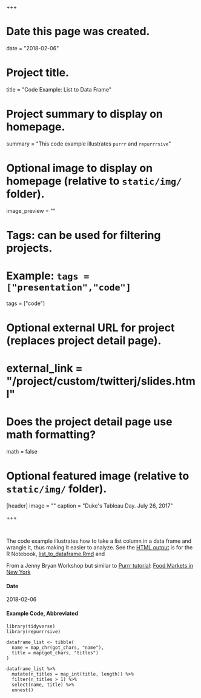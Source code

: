 +++
# Date this page was created.
date = "2018-02-06"

# Project title.
title = "Code Example:  List to Data Frame"

# Project summary to display on homepage.
summary = "This code example illustrates `purrr` and `repurrrsive`"

# Optional image to display on homepage (relative to `static/img/` folder).
image_preview = ""

# Tags: can be used for filtering projects.
# Example: `tags = ["presentation","code"]`
tags = ["code"]

# Optional external URL for project (replaces project detail page).
# external_link = "/project/custom/twitterj/slides.html"

# Does the project detail page use math formatting?
math = false

# Optional featured image (relative to `static/img/` folder).
[header]
image = ""
caption = "Duke's Tableau Day.  July 26, 2017"

+++

&nbsp;

The code example illustrates how to take a list column in a data frame and wrangle it, thus making it easier to analyze.  See the [HTML output](/code_example/json_to_dataframe_unnest.nb.html) is for the R Notebook, [list_to_dataframe.Rmd](https://github.com/libjohn/dataframe_with_list) and 

From a Jenny Bryan Workshop but similar to [Purrr tutorial](https://jennybc.github.io/purrr-tutorial/):  [Food Markets in New York](https://jennybc.github.io/purrr-tutorial/ex26_ny-food-market-json.html)   



#### Date
2018-02-06

#### Example Code, Abbreviated

```
library(tidyverse)
library(repurrrsive)

dataframe_list <- tibble(
  name = map_chr(got_chars, "name"),
  title = map(got_chars, "titles")
)

dataframe_list %>% 
  mutate(n_titles = map_int(title, length)) %>% 
  filter(n_titles > 1) %>% 
  select(name, title) %>% 
  unnest()
```
